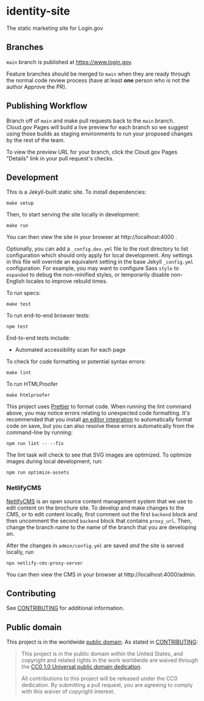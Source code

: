# identity-site

The static marketing site for Login.gov

## Branches

`main` branch is published at https://www.login.gov.

Feature branches should be merged to `main` when they are ready through the normal code review process (have at least **one** person who is not the author Approve the PR).

## Publishing Workflow

Branch off of `main` and make pull requests back to the `main` branch. Cloud.gov Pages will build a live preview for each branch so we suggest using those builds as staging environments to run your proposed changes by the rest of the team.

To view the preview URL for your branch, click the Cloud.gov Pages "Details" link in your pull request's checks.

## Development

This is a Jekyll-built static site. To install dependencies:

```
make setup
```

Then, to start serving the site locally in development:

```
make run
```

You can then view the site in your browser at http://localhost:4000 .

Optionally, you can add a `_config.dev.yml` file to the root directory to list configuration which should only apply for local development. Any settings in this file will override an equivalent setting in the base Jekyll `_config.yml` configuration. For example, you may want to configure Sass `style` to `expanded` to debug the non-minified styles, or temporarily disable non-English locales to improve rebuild times.

To run specs:

```
make test
```

To run end-to-end browser tests:

```
npm test
```

End-to-end tests include:

- Automated accessibility scan for each page

To check for code formatting or potential syntax errors:

```
make lint
```

To run HTMLProofer

```
make htmlproofer
```

This project uses [Prettier](https://prettier.io/) to format code. When running the lint command above, you may notice errors relating to unexpected code formatting. It's recommended that you install [an editor integration](https://prettier.io/docs/en/editors.html) to automatically format code on save, but you can also resolve these errors automatically from the command-line by running:

```
npm run lint -- --fix
```

The lint task will check to see that SVG images are optimized. To optimize images during local development, run:

```
npm run optimize-assets
```

### NetlifyCMS
[NetlifyCMS](https://www.netlifycms.org/) is an open source content management system that we use to edit content on the brochure site. To develop and make changes to the CMS, or to edit content locally, first comment out the first `backend` block and then uncomment the second `backend` block that contains `proxy_url`. Then, change the branch name to the name of the branch that you are developing on.

After the changes in `admin/config.yml` are saved *and* the site is served locally, run
```
npx netlify-cms-proxy-server
```

You can then view the CMS in your browser at http://localhost:4000/admin.

## Contributing

See [CONTRIBUTING](CONTRIBUTING.md) for additional information.

## Public domain

This project is in the worldwide [public domain](LICENSE.md). As stated in [CONTRIBUTING](CONTRIBUTING.md):

> This project is in the public domain within the United States, and copyright and related rights in the work worldwide are waived through the [CC0 1.0 Universal public domain dedication](https://creativecommons.org/publicdomain/zero/1.0/).
>
> All contributions to this project will be released under the CC0 dedication. By submitting a pull request, you are agreeing to comply with this waiver of copyright interest.
